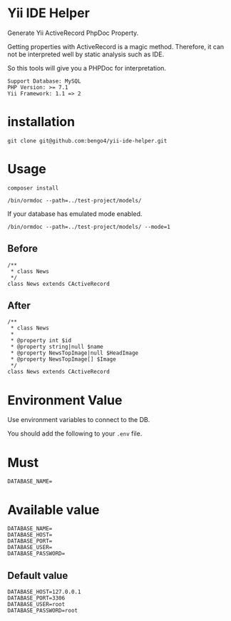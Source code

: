 # Yii IDE Helper

Generate Yii ActiveRecord PhpDoc Property.

Getting properties with ActiveRecord is a magic method.
Therefore, it can not be interpreted well by static analysis such as IDE.

So this tools will give you a PHPDoc for interpretation.

```
Support Database: MySQL
PHP Version: >= 7.1
Yii Framework: 1.1 => 2
```

# installation

```
git clone git@github.com:bengo4/yii-ide-helper.git
```

# Usage

```
composer install

/bin/ormdoc --path=../test-project/models/

```

If your database has emulated mode enabled.

```
/bin/ormdoc --path=../test-project/models/ --mode=1
```

## Before

```
/**
 * class News
 */
class News extends CActiveRecord
```

## After

```
/**
 * class News
 *
 * @property int $id
 * @property string|null $name
 * @property NewsTopImage|null $HeadImage
 * @property NewsTopImage[] $Image
 */
class News extends CActiveRecord
```

# Environment Value

Use environment variables to connect to the DB.

You should add the following to your `.env` file.

# Must

```
DATABASE_NAME=
```

# Available value

```
DATABASE_NAME=
DATABASE_HOST=
DATABASE_PORT=
DATABASE_USER=
DATABASE_PASSWORD=
```

## Default value

```
DATABASE_HOST=127.0.0.1
DATABASE_PORT=3306
DATABASE_USER=root
DATABASE_PASSWORD=root
```
